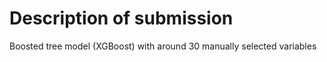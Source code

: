 # Description of submission

Boosted tree model (XGBoost) with around 30 manually selected variables
